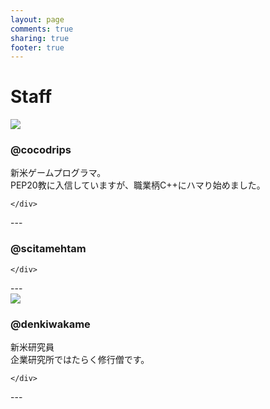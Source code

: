 ```yaml
---
layout: page
comments: true
sharing: true
footer: true
---
```


# Staff

<div class="members">
    <div class="member">
        <img class="icon" src="https://pbs.twimg.com/profile_images/635086558941442049/pVlPI3Mb.png">
         <h3>@cocodrips</h3>
         新米ゲームプログラマ。<br>
         PEP20教に入信していますが、職業柄C++にハマり始めました。

    </div>
</div>
---
<div class="members">
    <div class="member">
        <img class="icon" src="">
         <h3>@scitamehtam</h3>


    </div>
</div>
---
<div class="members">
    <div class="member">
        <img class="icon" src="/images/denkiwakame.png">
         <h3>@denkiwakame</h3>
         新米研究員<br>
         企業研究所ではたらく修行僧です。

    </div>
</div>
---